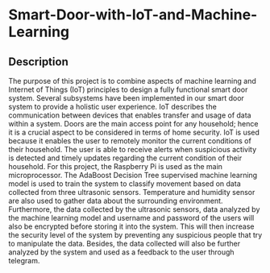 # Smart-Door-with-IoT-and-Machine-Learning

## Description

The purpose of this project is to combine aspects of machine learning and Internet of Things (IoT) principles to design a fully functional smart door system. Several subsystems have been implemented in our smart door system to provide a holistic user experience. IoT describes the communication between devices that enables transfer and usage of data within a system. Doors are the main access point for any household; hence it is a crucial aspect to be considered in terms of home security. IoT is used because it enables the user to remotely monitor the current conditions of their household. The user is able to receive alerts when suspicious activity is detected and timely updates regarding the current condition of their household. For this project, the Raspberry Pi is used as the main microprocessor. The AdaBoost Decision Tree supervised machine learning model is used to train the system to classify movement based on data collected from three ultrasonic sensors. Temperature and humidity sensor are also used to gather data about the surrounding environment. Furthermore, the data collected by the ultrasonic sensors, data analyzed by the machine learning model and username and password of the users will also be encrypted before storing it into the system. This will
then increase the security level of the system by preventing any suspicious people that try to manipulate the data. Besides, the data collected will also be further analyzed by the system and used as a feedback
to the user through telegram.
